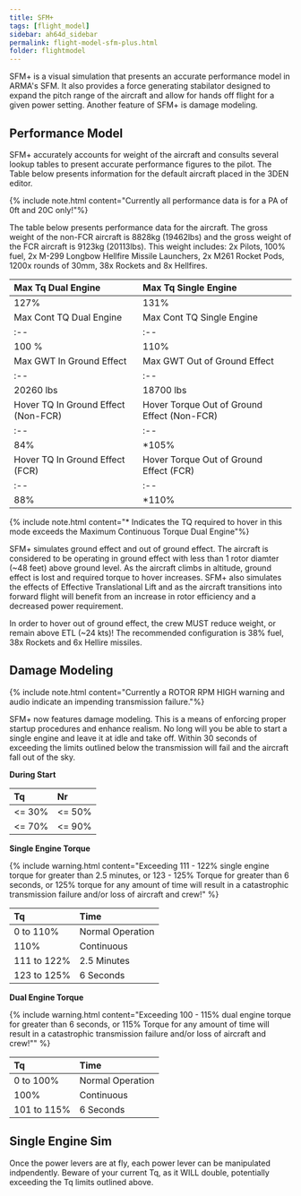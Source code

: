 ```yaml
---
title: SFM+
tags: [flight_model]
sidebar: ah64d_sidebar
permalink: flight-model-sfm-plus.html
folder: flightmodel
---
```


SFM+ is a visual simulation that presents an accurate performance model in ARMA's SFM. It also provides a force generating stabilator designed to expand the pitch range of the aircraft and allow for hands off flight for a given power setting. Another feature of SFM+ is damage modeling.

## Performance Model
SFM+ accurately accounts for weight of the aircraft and consults several lookup tables to present accurate performance figures to the pilot. The Table below presents information for the default aircraft placed in the 3DEN editor.

{% include note.html content="Currently all performance data is for a PA of 0ft and 20C only!"%}

The table below presents performance data for the aircraft. The gross weight of the non-FCR aircraft is 8828kg (19462lbs) and the gross weight of the FCR aircraft is 9123kg (20113lbs). This weight includes: 2x Pilots, 100% fuel, 2x M-299 Longbow Hellfire Missile Launchers, 2x M261 Rocket Pods, 1200x rounds of 30mm, 38x Rockets and 8x Hellfires.

| Max Tq Dual Engine      | Max Tq Single Engine      |
|:--             |:--             |
| 127%           | 131%           |
| Max Cont TQ Dual Engine  | Max Cont TQ Single Engine |
|:--             |:--             |
| 100 %          | 110%           |
| Max GWT In Ground Effect    | Max GWT Out of Ground Effect    |
|:--             |:--             |
|20260 lbs       | 18700 lbs      |
| Hover TQ In Ground Effect (Non-FCR) | Hover Torque Out of Ground Effect (Non-FCR)
|:--             |:--             |
| 84%            | *105%          |
| Hover TQ In Ground Effect (FCR) | Hover Torque Out of Ground Effect (FCR)
|:--             |:--             |
| 88%            | *110%          |

{% include note.html content="* Indicates the TQ required to hover in this mode exceeds the Maximum Continuous Torque Dual Engine"%}

SFM+ simulates ground effect and out of ground effect. The aircraft is considered to be operating in ground effect with less than 1 rotor diamter (~48 feet) above ground level. As the aircraft climbs in altitude, ground effect is lost and required torque to hover increases. SFM+ also simulates the effects of Effective Translational Lift and as the aircraft transitions into forward flight will benefit from an increase in rotor efficiency and a decreased power requirement. 

In order to hover out of ground effect, the crew MUST reduce weight, or remain above ETL (~24 kts)! The recommended configuration is 38% fuel, 38x Rockets and 6x Hellire missiles.

## Damage Modeling

{% include note.html content="Currently a ROTOR RPM HIGH warning and audio indicate an impending transmission failure."%}

SFM+ now features damage modeling. This is a means of enforcing proper startup procedures and enhance realism. No long will you be able to start a single engine and leave it at idle and take off. Within 30 seconds of exceeding the limits outlined below the transmission will fail and the aircraft fall out of the sky.

**During Start**

|Tq | Nr |
|:--|:--|
| <= 30% | <= 50% |
| <= 70% | <= 90% |

**Single Engine Torque**

{% include warning.html content="Exceeding 111 - 122% single engine torque for greater than 2.5 minutes, or 123 - 125% Torque for greater than 6 seconds, or 125% torque for any amount of time will result in a catastrophic transmission failure and/or loss of aircraft and crew!" %}

|Tq | Time |
|:--|:--|
| 0 to 110% | Normal Operation|
| 110% | Continuous |
| 111 to 122% | 2.5 Minutes |
| 123 to 125% | 6 Seconds |

**Dual Engine Torque**

{% include warning.html content="Exceeding 100 - 115% dual engine torque for greater than 6 seconds, or 115% Torque for any amount of time will result in a catastrophic transmission failure and/or loss of aircraft and crew!"" %}

| Tq | Time |
|:--|:--|
| 0 to 100% | Normal Operation|
| 100% | Continuous |
| 101 to 115% | 6 Seconds |

## Single Engine Sim

Once the power levers are at fly, each power lever can be manipulated indpendently. Beware of your current Tq, as it WILL double, potentially exceeding the Tq limits outlined above.